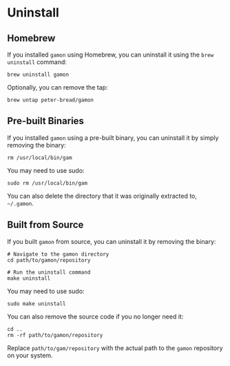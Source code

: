 # Uninstall

## Homebrew

If you installed `gamon` using Homebrew, you can uninstall it using the `brew uninstall` command:

```shell
brew uninstall gamon
```

Optionally, you can remove the tap:

```shell
brew untap peter-bread/gamon
```

## Pre-built Binaries

If you installed `gamon` using a pre-built binary, you can uninstall it by simply removing the binary:

```shell
rm /usr/local/bin/gam
```

You may need to use sudo:

```shell
sudo rm /usr/local/bin/gam
```

You can also delete the directory that it was originally extracted to, `~/.gamon`.

## Built from Source

If you built `gamon` from source, you can uninstall it by removing the binary:

```shell
# Navigate to the gamon directory
cd path/to/gamon/repository

# Run the uninstall command
make uninstall
```

You may need to use sudo:

```shell
sudo make uninstall
```

You can also remove the source code if you no longer need it:

```shell
cd ..
rm -rf path/to/gamon/repository
```

Replace `path/to/gam/repository` with the actual path to the `gamon` repository on your system.
